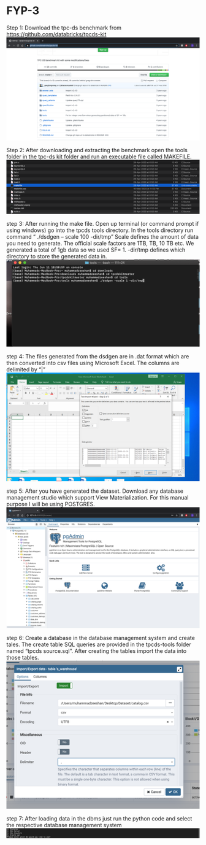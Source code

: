 # FYP-3
Step 1: Download the tpc-ds benchmark from https://github.com/databricks/tpcds-kit
![](screenshots/step1.png)


Step 2: After downloading and extracting the benchmark open the tools folder in the tpc-ds kit folder and run an executable file called MAKEFILE.
![](screenshots/step2.png)

step 3: After running the make file. Open up terminal (or command prompt if using windows) go into the tpcds tools directory. In the tools directory run command “ ./dsdgen – scale 100 -dir/tmp” Scale defines the amount of data you need to generate. The official scale factors are 1TB, TB, 10 TB etc. We generated a total of 1gb data so we used SF= 1. -dir/tmp defines which directory to store the generated data in.
![](screenshots/step3.png)

step 4: The files generated from the dsdgen are in .dat format which are then converted into csv files using Microsoft Excel. The columns are delimited by “|”
![](screenshots/step4.png)

step 5: After you have generated the dataset. Download any database management studio which support View Materialization. For this manual purpose I will be using POSTGRES.
![](screenshots/step5.png)

step 6: Create a database in the database management system and create tales. The create table SQL queries are provided in the tpcds-tools folder named “tpcds source.sql”. After creating the tables import the data into those tables.
![](screenshots/step6.png)

step 7: After loading data in the dbms just run the python code and select the respective database management system
![](screenshots/step10.png)

